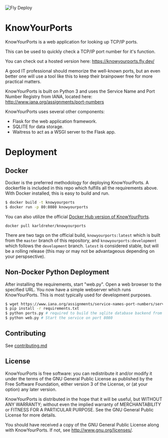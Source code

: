 ![Fly Deploy](https://github.com/karldreher/KnowYourPorts/workflows/Fly%20Deploy/badge.svg)

# KnowYourPorts
KnowYourPorts is a web application for looking up TCP/IP ports.

This can be used to quickly check a TCP/IP port number for it's function.

You can check out a hosted version here:  https://knowyourports.fly.dev/


A good IT professional should memorize the well-known ports, but an even better one will use a tool like this to keep their brainpower free for more practical matters.

KnowYourPorts is built on Python 3 and uses the Service Name and Port Number Registry from IANA, located here: http://www.iana.org/assignments/port-numbers

KnowYourPorts uses several other components:
* Flask for the web application framework.
* SQLITE for data storage.
* Waitress to act as a WSGI server to the Flask app.

# Deployment
## Docker
Docker is the preferred methodology for deploying KnowYourPorts.  A dockerfile is included in this repo which fulfills all the requirements above.  With Docker installed, this is easy to build and run.

```bash
$ docker build -t knowyourports
$ docker run -p 80:8080 knowyourports

```

You can also utilize the official [Docker Hub version of KnowYourPorts](https://hub.docker.com/r/karldreher/knowyourports).
```
docker pull karldreher/knowyourports
```

There are two tags on the official build, `knowyourports:latest` which is built from the `master` branch of this repository, and `knowyourports:development` which follows the `development` branch.  `latest` is considered stable, but will be a rolling release (this may or may not be advantageous depending on your perspsective).


## Non-Docker Python Deployment
After installing the requirements, start "web.py".  Open a web browser to the specified URL.  You now have a simple webserver which runs KnowYourPorts.  This is most typically used for development purposes.

```bash
$ wget https://www.iana.org/assignments/service-names-port-numbers/service-names-port-numbers.xml
$ pip install -r requirements.txt
$ python ports.py # required to build the sqlite database backend from the downloaded xml
$ python web.py # Start the service on port 8080
```


## Contributing
See [contributing.md](contributing.md)

## License

KnowYourPorts is free software: you can redistribute it and/or modify it under the terms of the GNU General Public License as published by the Free Software Foundation, either version 3 of the License, or (at your option) any later version.

KnowYourPorts is distributed in the hope that it will be useful, but WITHOUT ANY WARRANTY; without even the implied warranty of MERCHANTABILITY or FITNESS FOR A PARTICULAR PURPOSE.  See the GNU General Public License for more details.

You should have received a copy of the GNU General Public License along with KnowYourPorts.  If not, see <http://www.gnu.org/licenses/>.
